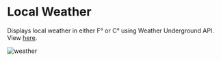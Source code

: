 # Local Weather
Displays local weather in either F° or C° using Weather Underground API.  View [here](https://codepen.io/hanamin/pen/ZBoQpZ).

![weather](https://raw.githubusercontent.com/hanamin/FCC-Projects/master/Take%20Home%20Projects/Local%20Weather/images/screenshot.PNG)
